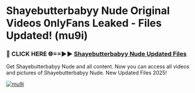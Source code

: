# Shayebutterbabyy Nude Original Videos 0nlyFans Leaked - Files Updated! (mu9i)

<h3>🔴 CLICK HERE 🌐==►► <a href="https://tinyurl.com/yrmya6cz" rel="nofollow">Shayebutterbabyy Nude Updated Files</a></h3>

Get Shayebutterbabyy Nude and all content. Now you can access all videos and pictures of Shayebutterbabyy Nude. New Updated Files 2025!

[![mu9i](https://i.imgur.com/FMdXYCs.gif)](https://tinyurl.com/yrmya6cz)
